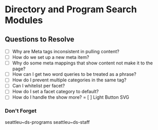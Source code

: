 # Directory and Program Search Modules

## Questions to Resolve

- [ ] Why are Meta tags inconsistent in pulling content?
- [ ] How do we set up a new meta item?
- [ ] Why do some meta mappings that show content not make it to the page?
- [ ] How can I get two word queries to be treated as a phrase?
- [ ] How do I prevent multiple categories in the same tag?
- [ ] Can I whitelist per facet?
- [ ] How do I set a facet category to default?
- [ ] How do I handle the show more?
= [ ] Light Button SVG

### Don't Forget

seattleu~ds-programs
seattleu~ds-staff
